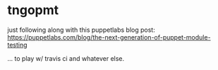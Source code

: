 # tngopmt

just following along with this puppetlabs blog post: 
https://puppetlabs.com/blog/the-next-generation-of-puppet-module-testing

... to play w/ travis ci and whatever else.
